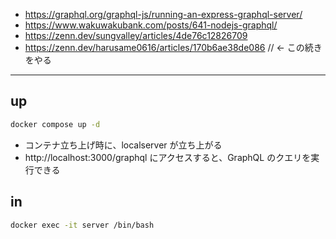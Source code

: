 - https://graphql.org/graphql-js/running-an-express-graphql-server/
- https://www.wakuwakubank.com/posts/641-nodejs-graphql/
- https://zenn.dev/sungvalley/articles/4de76c12826709
- https://zenn.dev/harusame0616/articles/170b6ae38de086 // <- この続きをやる

---

## up

```bash
docker compose up -d
```

- コンテナ立ち上げ時に、localserver が立ち上がる
- http://localhost:3000/graphql にアクセスすると、GraphQL のクエリを実行できる

## in

```bash
docker exec -it server /bin/bash
```
